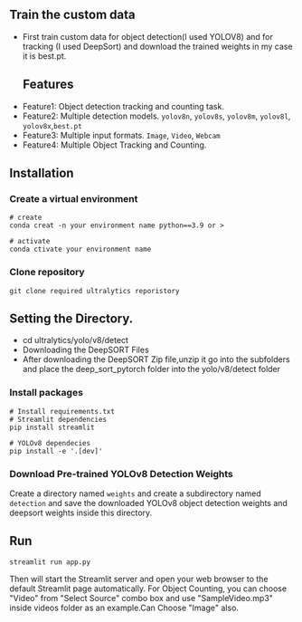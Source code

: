 
## Train the custom data
- First train custom data for object detection(I used YOLOV8) and for tracking (I used DeepSort) and download the trained weights in my case it is best.pt.
  ## Features
- Feature1: Object detection  tracking and counting task.
- Feature2: Multiple detection models. `yolov8n`, `yolov8s`, `yolov8m`, `yolov8l`, `yolov8x`,`best.pt`
- Feature3: Multiple input formats. `Image`, `Video`, `Webcam`
- Feature4: Multiple Object Tracking and Counting.

## Installation
### Create a virtual environment
```commandline
# create
conda creat -n your environment name python==3.9 or >

# activate
conda ctivate your environment name
```

### Clone repository
```commandline
git clone required ultralytics reporistory

```
## Setting the Directory.
- cd ultralytics/yolo/v8/detect 
- Downloading the DeepSORT Files
- After downloading the DeepSORT Zip file,unzip it go into the subfolders and place the deep_sort_pytorch folder into the yolo/v8/detect folder

### Install packages
```commandline
# Install requirements.txt
# Streamlit dependencies
pip install streamlit

# YOLOv8 dependecies
pip install -e '.[dev]'

```
### Download Pre-trained YOLOv8 Detection Weights
Create a directory named `weights` and create a subdirectory named `detection` and save the downloaded YOLOv8 object detection weights and deepsort weights inside this directory. 


## Run
```commandline
streamlit run app.py
```
Then will start the Streamlit server and open your web browser to the default Streamlit page automatically.
For Object Counting, you can choose "Video" from "Select Source" combo box and use "SampleVideo.mp3" inside videos folder as an example.Can Choose "Image" also.


  


